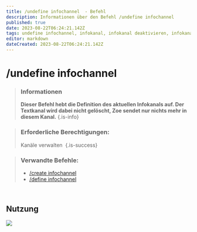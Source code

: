 ```yaml
---
title: /undefine infochannel  - Befehl
description: Informationen über den Befehl /undefine infochannel
published: true
date: 2023-08-22T06:24:21.142Z
tags: undefine infochannel, infokanal, infokanal deaktivieren, infokanal entfernen, entfernen
editor: markdown
dateCreated: 2023-08-22T06:24:21.142Z
---
```


# /undefine infochannel

>### Informationen
>**Dieser Befehl hebt die Definition des aktuellen Infokanals auf. Der Textkanal wird dabei nicht gelöscht, Zoe sendet nur nichts mehr in diesem Kanal.**
>{.is-info}

>### Erforderliche Berechtigungen: 
>Kanäle verwalten 
>{.is-success}

>### Verwandte Befehle:
>-   [/create infochannel](/en/commands/create/infoChannel/)
>-   [/define infochannel](/en/commands/define/infoChannel/)

<br>

## Nutzung

![](/new_undefine_infochannel.gif)